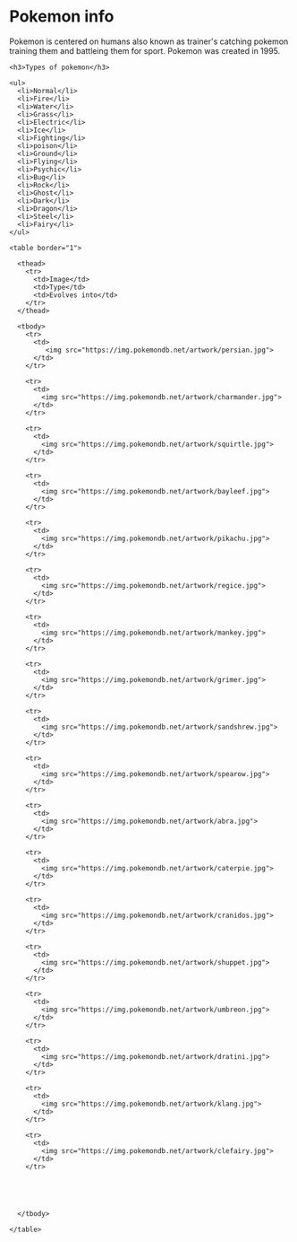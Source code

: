 <!DOCTYPE html>
<html>
  <head>
    <title>Pokemon</title>
  </head>
  <body>

  <h1>Pokemon info</h1> 

  <p>Pokemon is centered on humans also known as trainer's catching pokemon 
    training them and battleing them for sport.
    Pokemon was created in 1995.</p>

    <h3>Types of pokemon</h3>

    <ul>
      <li>Normal</li>
      <li>Fire</li>
      <li>Water</li>
      <li>Grass</li>
      <li>Electric</li>
      <li>Ice</li>
      <li>Fighting</li>
      <li>poison</li>
      <li>Ground</li>
      <li>Flying</li>
      <li>Psychic</li>
      <li>Bug</li>
      <li>Rock</li>
      <li>Ghost</li>
      <li>Dark</li>
      <li>Dragon</li>
      <li>Steel</li>
      <li>Fairy</li>
    </ul>
    
    <table border="1">
      
      <thead>
        <tr>
          <td>Image</td>
          <td>Type</td>
          <td>Evolves into</td>
        </tr>    
      </thead>
      
      <tbody>
        <tr> 
          <td>
             <img src="https://img.pokemondb.net/artwork/persian.jpg">
          </td>
        </tr>
        
        <tr>
          <td>
            <img src="https://img.pokemondb.net/artwork/charmander.jpg">
          </td>
        </tr>
        
        <tr>
          <td>
            <img src="https://img.pokemondb.net/artwork/squirtle.jpg">
          </td>
        </tr>
        
        <tr>
          <td>
            <img src="https://img.pokemondb.net/artwork/bayleef.jpg">
          </td>
        </tr>
        
        <tr>
          <td>
            <img src="https://img.pokemondb.net/artwork/pikachu.jpg">
          </td>
        </tr>
        
        <tr>
          <td>
            <img src="https://img.pokemondb.net/artwork/regice.jpg">
          </td>
        </tr>
        
        <tr>
          <td>
            <img src="https://img.pokemondb.net/artwork/mankey.jpg">
          </td>
        </tr>
        
        <tr>
          <td>
            <img src="https://img.pokemondb.net/artwork/grimer.jpg">
          </td>
        </tr>
        
        <tr>
          <td>
            <img src="https://img.pokemondb.net/artwork/sandshrew.jpg">
          </td>
        </tr>
        
        <tr>
          <td>
            <img src="https://img.pokemondb.net/artwork/spearow.jpg">
          </td>
        </tr>
        
        <tr>
          <td>
            <img src="https://img.pokemondb.net/artwork/abra.jpg">
          </td>
        </tr>
        
        <tr>
          <td>
            <img src="https://img.pokemondb.net/artwork/caterpie.jpg">
          </td>
        </tr>
        
        <tr>
          <td>
            <img src="https://img.pokemondb.net/artwork/cranidos.jpg">
          </td>
        </tr>
        
        <tr>
          <td>
            <img src="https://img.pokemondb.net/artwork/shuppet.jpg">
          </td>
        </tr>
        
        <tr>
          <td>
            <img src="https://img.pokemondb.net/artwork/umbreon.jpg">
          </td>
        </tr>
        
        <tr>
          <td>
            <img src="https://img.pokemondb.net/artwork/dratini.jpg">
          </td>
        </tr>
        
        <tr>
          <td>
            <img src="https://img.pokemondb.net/artwork/klang.jpg">
          </td>
        </tr>
        
        <tr>
          <td>
            <img src="https://img.pokemondb.net/artwork/clefairy.jpg">
          </td>
        </tr>
          

        
  

      </tbody>

    </table>




  </body>
</html>
